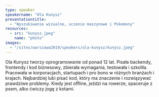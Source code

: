 ```yaml
---
type: speaker
speakername: "Ola Kunysz"
presentationtitle:
  - "Wyszukiwanie wizualne, uczenie maszynowe i Pokemony"
resources:
  - src: "kunysz.jpeg"
    name: "photo"
images:
  - "/sites/warszawa2019/speakers/ola-kunysz/kunysz.jpeg"
---
```

Ola Kunysz tworzy oprogramowanie od ponad 12 lat. Pisała backendy, frontendy i kod biznesowy, zbierała wymagania, testowała i szkoliła. Pracowała w korporacjach, startupach i pro bono w różnych branżach i krajach. Najbardziej lubi pisać kod, który ma znaczenie i rozwiązywać prawdziwe problemy. Kiedy jest offline, jeździ na rowerze, spaceruje z psem, albo ćwiczy jogę z kotami.
